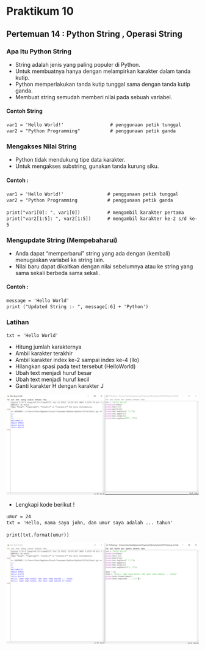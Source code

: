 # Praktikum 10 
## Pertemuan 14 : Python String , Operasi String 
### Apa Itu Python String 
- String adalah jenis yang paling populer di Python.
- Untuk membuatnya hanya dengan melampirkan karakter dalam tanda kutip.
- Python memperlakukan tanda kutip tunggal sama dengan tanda kutip ganda.
- Membuat string semudah memberi nilai pada sebuah variabel.
#### Contoh String 
```
var1 = 'Hello World!'                 # penggunaan petik tunggal
var2 = "Python Programming"           # penggunaan petik ganda
```
### Mengakses Nilai String 
- Python tidak mendukung tipe data karakter.
- Untuk mengakses substring, gunakan tanda kurung siku.
#### Contoh :
```
var1 = 'Hello World!'                # penggunaan petik tunggal
var2 = "Python Programming           # penggunaan petik ganda

print("var1[0]: ", var1[0])          # mengambil karakter pertama
print("var2[1:5]: ", var2[1:5])      # mengambil karakter ke-2 s/d ke-5
```
### Mengupdate String (Mempebaharui)
- Anda dapat “memperbarui” string yang ada dengan (kembali) menugaskan variabel ke string lain.
- Nilai baru dapat dikaitkan dengan nilai sebelumnya atau ke string yang sama sekali berbeda sama sekali.
#### Contoh :
```
message = 'Hello World'
print ("Updated String :- ", message[:6] + 'Python')
```
### Latihan 
```
txt = 'Hello World'
```
- Hitung jumlah karakternya
- Ambil karakter terakhir
- Ambil karakter index ke-2 sampai index ke-4 (llo)
- Hilangkan spasi pada text tersebut (HelloWorld)
- Ubah text menjadi huruf besar
- Ubah text menjadi huruf kecil
- Ganti karakter H dengan karakter J

![Gambar](pr10/10.1.png)

- Lengkapi kode berikut !
```
umur = 24
txt = 'Hello, nama saya john, dan umur saya adalah ... tahun'

print(txt.format(umur))
```
![gambar](pr10/10.2.png)

